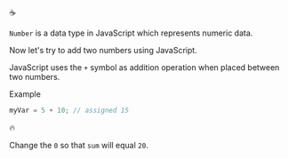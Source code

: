 :coffee:

`Number` is a data type in JavaScript which represents numeric data.

Now let's try to add two numbers using JavaScript.

JavaScript uses the `+` symbol as addition operation when placed between two numbers.

Example

```javascript
myVar = 5 + 10; // assigned 15
```

:fire:

Change the `0` so that `sum` will equal `20`.
